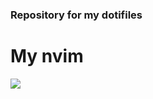### Repository for my dotifiles


# My nvim
![](https://github.com/Gabrieltg29/Dotifiles/blob/files/image.jpg?raw=true)
